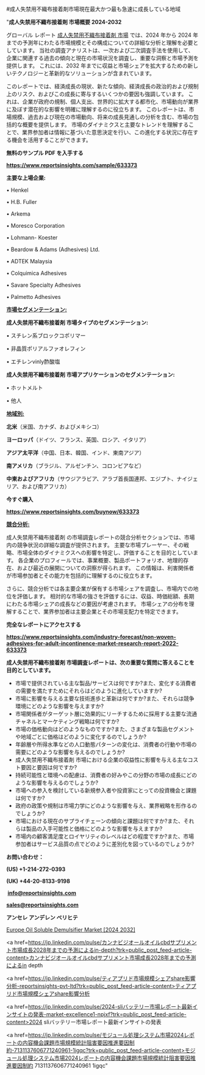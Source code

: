 #成人失禁用不織布接着剤市場現在最大かつ最も急速に成長している地域

"<strong>成人失禁用不織布接着剤 市場概要 2024-2032</strong>

グローバル レポート <a href=https://www.reportsinsights.com/sample/633373>成人失禁用不織布接着剤 市場</a> では、2024 年から 2024 年までの予測年にわたる市場規模とその構成についての詳細な分析と理解を必要としています。 当社の調査アナリストは、一次および二次調査手法を使用して、企業に関連する過去の傾向と現在の市場状況を調査し、重要な洞察と市場予測を提供します。 これには、2032 年までに収益と市場シェアを拡大​​するための新しいテクノロジーと革新的なソリューションが含まれています。

このレポートでは、経済成長の現状、新たな傾向、経済成長の政治的および規制上のリスク、およびこの成長に寄与するいくつかの要因も強調しています。 これは、企業が政府の規制、個人支出、世界的に拡大する都市化、市場動向が業界に及ぼす潜在的な影響を明確に理解するのに役立ちます。 このレポートは、市場規模、過去および現在の市場動向、将来の成長見通しの分析を含む、市場の包括的な概要を提供します。 市場のダイナミクスと主要なトレンドを理解することで、業界参加者は情報に基づいた意思決定を行い、この進化する状況に存在する機会を活用することができます。

<strong><b>無料のサンプル PDF を入手する</b></strong>

<a href=https://www.reportsinsights.com/sample/633373><strong><u>https://www.reportsinsights.com/sample/633373</u></strong></a>

<strong>主要な上場企業:</strong>

• Henkel

• H.B. Fuller

• Arkema

• Moresco Corporation

• Lohmann- Koester

• Beardow & Adams (Adhesives) Ltd.

• ADTEK Malaysia

• Colquimica Adhesives

• Savare Specialty Adhesives

• Palmetto Adhesives

<strong><u>市場セグメンテーション</u></strong><strong><u>:</u></strong>

<strong>成人失禁用不織布接着剤 市場タイプのセグメンテーション:</strong>

• スチレン系ブロックコポリマー

• 非晶質ポリアルファオレフィン

• エチレンvinly酢酸塩

<strong>成人失禁用不織布接着剤 市場アプリケーションのセグメンテーション:</strong>

• ホットメルト

• 他人

<strong><u>地域別</u></strong><strong><u>:</u></strong>

<strong>北米</strong>（米国、カナダ、およびメキシコ）

<strong>ヨーロッパ</strong>（ドイツ、フランス、英国、ロシア、イタリア）

<strong>アジア太平洋</strong>（中国、日本、韓国、インド、東南アジア）

<strong>南アメリカ</strong>（ブラジル、アルゼンチン、コロンビアなど）

<strong>中東およびアフリカ</strong>（サウジアラビア、アラブ首長国連邦、エジプト、ナイジェリア、および南アフリカ）

<strong>今すぐ購入</strong>

<a href=https://www.reportsinsights.com/buynow/633373><strong><u>https://www.reportsinsights.com/buynow/633373</u></strong></a>

<strong><u>競合分析:</u></strong>

成人失禁用不織布接着剤 の市場調査レポートの競合分析セクションでは、市場内の競争状況の詳細な調査が提供されます。 主要な市場プレーヤー、その戦略、市場全体のダイナミクスへの影響を特定し、評価することを目的としています。 各企業のプロフィールでは、事業概要、製品ポートフォリオ、地理的存在、および最近の展開についての洞察が得られます。 この情報は、利害関係者が市場参加者とその能力を包括的に理解するのに役立ちます。

さらに、競合分析では各主要企業が保有する市場シェアを調査し、市場内での地位を評価します。 相対的な市場の強さを評価するには、収益、時価総額、長期にわたる市場シェアの成長などの要因が考慮されます。 市場シェアの分布を理解することで、業界参加者は主要企業とその市場支配力を特定できます。

<strong>完全なレポートにアクセスする</strong>

<a href=https://www.reportsinsights.com/industry-forecast/non-woven-adhesives-for-adult-incontinence-market-research-report-2022-633373><strong><u><b>https://www.reportsinsights.com/industry-forecast/non-woven-adhesives-for-adult-incontinence-market-research-report-2022-633373</b></u></strong></a>

<strong><b>成人失禁用不織布接着剤 市場調査レポートは、次の重要な質問に答えることを目的としています。</b></strong>
<ul>
  <li>市場で提供されている主な製品/サービスは何ですか?また、変化する消費者の需要を満たすためにそれらはどのように進化していますか?</li>
  <li>市場に影響を与える主要な技術進歩と革新は何ですか?また、それらは競争環境にどのような影響を与えますか?</li>
  <li>市場関係者がターゲット層に効果的にリーチするために採用する主要な流通チャネルとマーケティング戦略は何ですか?</li>
  <li>市場の価格動向はどのようなものですか?また、さまざまな製品セグメントや地域ごとに価格はどのように変化するのでしょうか?</li>
  <li>年齢層や所得水準などの人口動態パターンの変化は、消費者の行動や市場の需要にどのような影響を与えるのでしょうか?</li>
  <li>成人失禁用不織布接着剤 市場における企業の収益性に影響を与える主なコスト要因と要因は何ですか?</li>
  <li>持続可能性と環境への配慮は、消費者の好みやこの分野の市場の成長にどのような影響を与えるのでしょうか?</li>
  <li>市場への参入を検討している新規参入者や投資家にとっての投資機会と課題は何ですか?</li>
  <li>政府の政策や規制は市場力学にどのような影響を与え、業界戦略を形作るのでしょうか?</li>
  <li>市場における現在のサプライチェーンの傾向と課題は何ですか?また、それらは製品の入手可能性と価格にどのような影響を与えますか?</li>
  <li>市場内の顧客満足度とロイヤリティのレベルはどの程度ですか?また、市場参加者はサービス品質の点でどのように差別化を図っているのでしょうか?</li>
</ul>
<strong>お問い合わせ：</strong>

<strong>(US) +1-214-272-0393</strong>

<strong>(UK) +44-20-8133-9198</strong>

<strong> </strong><a href=info@reportsinsights.com><strong><u>info@reportsinsights.com</u></strong></a>

<a href=sales@reportsinsights.com><strong><u>sales@reportsinsights.com</u></strong></a>

<strong>アンセレ アンデレン ベリヒテ</strong>

<a href=https://www.linkedin.com/pulse/europe-oil-soluble-demulsifier-markets-2024-business-qchbf/>Europe Oil Soluble Demulsifier Market [2024 2032]</a>

<a href=https://jp.linkedin.com/pulse/カンナビジオールオイルcbdサプリメント市場成長2028年までの予測によるin-depth?trk=public_post_feed-article-content>カンナビジオールオイルcbdサプリメント市場成長2028年までの予測によるin depth</a>

<a href=https://jp.linkedin.com/pulse/ティアプリド市場規模シェアshare影響分析-reportsinsights-pvt-ltd?trk=public_post_feed-article-content>ティアプリド市場規模シェアshare影響分析</a>

<a href=https://jp.linkedin.com/pulse/2024-sliバッテリー市場レポート最新インサイトの発表-market-excellence1-npjxf?trk=public_post_feed-article-content>2024 sliバッテリー市場レポート最新インサイトの発表</a>

<a href=https://jp.linkedin.com/pulse/モジュール処理システム市場2024レポートの内容機会課題市場規模統計阻害要因推進要因制約-7131137606771240961-1igqc?trk=public_post_feed-article-content>モジュール処理システム市場2024レポートの内容機会課題市場規模統計阻害要因推進要因制約 7131137606771240961 1igqc</a>"
